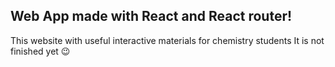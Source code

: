 ## Web App made with React and React router!

This website with useful interactive materials for chemistry students
It is not finished yet :wink:

